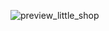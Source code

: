 ![preview_little_shop](https://github.com/user-attachments/assets/6039150e-a23d-4fc5-bca4-601528b0437e)
